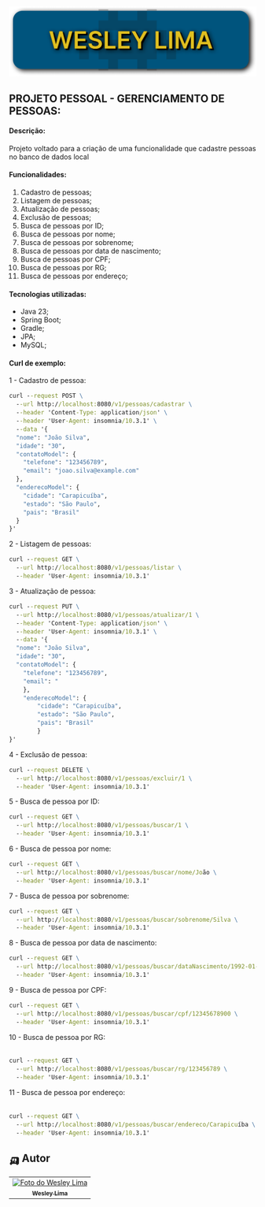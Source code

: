<p align="center">
  <img src="img.png" alt="Universidade Católica de Brasília">
</p>

## PROJETO PESSOAL - GERENCIAMENTO DE PESSOAS:

#### Descrição:
Projeto voltado para a criação de uma funcionalidade que cadastre pessoas no banco de dados local

#### Funcionalidades:
1. Cadastro de pessoas;
2. Listagem de pessoas;
3. Atualização de pessoas;
4. Exclusão de pessoas;
5. Busca de pessoas por ID;
6. Busca de pessoas por nome;
7. Busca de pessoas por sobrenome;
8. Busca de pessoas por data de nascimento;
9. Busca de pessoas por CPF;
10. Busca de pessoas por RG;
11. Busca de pessoas por endereço;

#### Tecnologias utilizadas:
- Java 23;
- Spring Boot;
- Gradle;
- JPA;
- MySQL;

#### Curl de exemplo:

1 - Cadastro de pessoa:
```cmd
curl --request POST \
  --url http://localhost:8080/v1/pessoas/cadastrar \
  --header 'Content-Type: application/json' \
  --header 'User-Agent: insomnia/10.3.1' \
  --data '{
  "nome": "João Silva",
  "idade": "30",
  "contatoModel": {
    "telefone": "123456789",
    "email": "joao.silva@example.com"
  },
  "enderecoModel": {
    "cidade": "Carapicuíba",
    "estado": "São Paulo",
    "pais": "Brasil"
  }
}'
```

2 - Listagem de pessoas:
```cmd
curl --request GET \
  --url http://localhost:8080/v1/pessoas/listar \
  --header 'User-Agent: insomnia/10.3.1'
```

3 - Atualização de pessoa:
```cmd
curl --request PUT \
  --url http://localhost:8080/v1/pessoas/atualizar/1 \
  --header 'Content-Type: application/json' \
  --header 'User-Agent: insomnia/10.3.1' \
  --data '{
  "nome": "João Silva",
  "idade": "30",
  "contatoModel": {
    "telefone": "123456789",
    "email": "
    },
    "enderecoModel": {
        "cidade": "Carapicuíba",
        "estado": "São Paulo",
        "pais": "Brasil"
        }
}'
```

4 - Exclusão de pessoa:
```cmd
curl --request DELETE \
  --url http://localhost:8080/v1/pessoas/excluir/1 \
  --header 'User-Agent: insomnia/10.3.1'
```
    
5 - Busca de pessoa por ID:
```cmd
curl --request GET \
  --url http://localhost:8080/v1/pessoas/buscar/1 \
  --header 'User-Agent: insomnia/10.3.1'
```

6 - Busca de pessoa por nome:
```cmd
curl --request GET \
  --url http://localhost:8080/v1/pessoas/buscar/nome/João \
  --header 'User-Agent: insomnia/10.3.1'
```

7 - Busca de pessoa por sobrenome:
```cmd
curl --request GET \
  --url http://localhost:8080/v1/pessoas/buscar/sobrenome/Silva \
  --header 'User-Agent: insomnia/10.3.1'
```

8 - Busca de pessoa por data de nascimento:
```cmd
curl --request GET \
  --url http://localhost:8080/v1/pessoas/buscar/dataNascimento/1992-01-01 \
  --header 'User-Agent: insomnia/10.3.1'
```

9 - Busca de pessoa por CPF:
```cmd
curl --request GET \
  --url http://localhost:8080/v1/pessoas/buscar/cpf/12345678900 \
  --header 'User-Agent: insomnia/10.3.1'
```

10 - Busca de pessoa por RG:
```cmd

curl --request GET \
  --url http://localhost:8080/v1/pessoas/buscar/rg/123456789 \
  --header 'User-Agent: insomnia/10.3.1'
```

11 - Busca de pessoa por endereço:
```cmd

curl --request GET \
  --url http://localhost:8080/v1/pessoas/buscar/endereco/Carapicuíba \
  --header 'User-Agent: insomnia/10.3.1'
```
## 🛺 Autor

<table>
  <tr>
    <td align="center">
      <a href="https://www.linkedin.com/in/wesley-lima-244405251/" title="Wesley Lima">
        <img src="https://media.licdn.com/dms/image/v2/D4D03AQEVAsL2UL6A0w/profile-displayphoto-shrink_400_400/profile-displayphoto-shrink_400_400/0/1721323972268?e=1746662400&v=beta&t=4_2RDPgz5FqJ2G-yRQk3y0vWMVRpSeAPKMAO7IOFXeE" alt="Foto do Wesley Lima"/><br>
        <sub>
          <b>Wesley Lima</b>
        </sub>
      </a>
    </td>
</table>